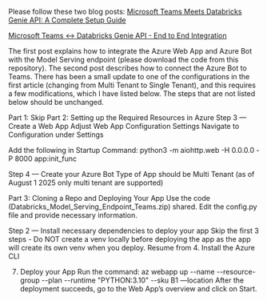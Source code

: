 Please follow these two blog posts:
[Microsoft Teams Meets Databricks Genie API: A Complete Setup Guide](https://medium.com/@ryan-bates/microsoft-teams-meets-databricks-genie-api-a-complete-setup-guide-81f629ace634)

[Microsoft Teams <-> Databricks Genie API - End to End Integration](https://saiponugoti.medium.com/microsoft-teams-databricks-genie-api-end-to-end-integration-2d22b4767e33)

The first post explains how to integrate the Azure Web App and Azure Bot with the Model Serving endpoint (please download the code from this repository). The second post describes how to connect the Azure Bot to Teams. There has been a small update to one of the configurations in the first article (changing from Multi Tenant to Single Tenant), and this requires a few modifications, which I have listed below. The steps that are not listed below should be unchanged.

Part 1: Skip
Part 2: Setting up the Required Resources in Azure
Step 3 — Create a Web App
Adjust Web App Configuration Settings
Navigate to Configuration under Settings

Add the following in Startup Command: python3 -m aiohttp.web -H 0.0.0.0 -P 8000 app:init_func

Step 4 — Create your Azure Bot
Type of App should be Multi Tenant (as of August 1 2025 only multi tenant are supported)

Part 3: Cloning a Repo and Deploying Your App
Use the code (Databricks_Model_Serving_Endpoint_Teams.zip) shared. Edit the config.py file and provide necessary information.

Step 2 — Install necessary dependencies to deploy your app
Skip the first 3 steps - Do NOT create a venv locally before deploying the app as the app will create its own venv when you deploy.
Resume from 4. Install the Azure CLI

7. Deploy your App
Run the command: az webapp up --name <your-app-name> --resource-group <your-resource-group> --plan <your-app-service-plan> --runtime "PYTHON:3.10" --sku B1 —location <your-location>
After the deployment succeeds, go to the Web App’s overview and click on Start.
